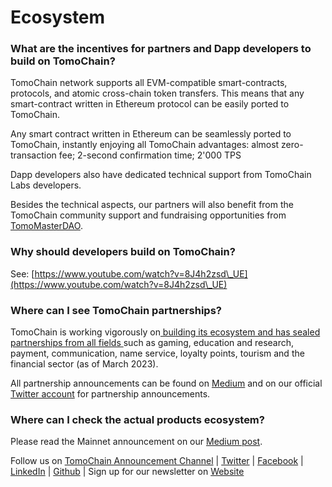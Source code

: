 # Ecosystem

### **What are the incentives for partners and Dapp developers to build on TomoChain?**

TomoChain network supports all EVM-compatible smart-contracts, protocols, and atomic cross-chain token transfers. This means that any smart-contract written in Ethereum protocol can be easily ported to TomoChain.

Any smart contract written in Ethereum can be seamlessly ported to TomoChain, instantly enjoying all TomoChain advantages: almost zero-transaction fee; 2-second confirmation time; 2'000 TPS&#x20;

Dapp developers also have dedicated technical support from TomoChain Labs developers.

Besides the technical aspects, our partners will also benefit from the TomoChain community support and fundraising opportunities from [TomoMasterDAO](broken-reference).

### **Why should developers build  on TomoChain?**

See: [https://www.youtube.com/watch?v=8J4h2zsd\_UE](https://www.youtube.com/watch?v=8J4h2zsd\_UE)

### **Where can I see TomoChain partnerships?**

TomoChain is working vigorously on[ building its ecosystem and has sealed partnerships from all fields ](https://tomochain.com/ecosystem/)such as gaming, education and research, payment, communication, name service, loyalty points, tourism and the financial sector (as of March 2023).&#x20;

All partnership announcements can be found on [Medium](https://medium.com/tomochain) and on our official [Twitter account](https://twitter.com/TomoChainANN) for partnership announcements.

### **Where can I check the actual products  ecosystem?**

Please read the Mainnet announcement on our [Medium post](https://medium.com/tomochain/tomochain-mainnet-has-officially-been-launched-25a55dd2efed).

Follow us on [TomoChain Announcement Channel](https://t.me/TomoChainChannel?source=post\_page---------------------------) | [Twitter](https://twitter.com/TomoChainANN?source=post\_page---------------------------) | [Facebook](https://www.facebook.com/tomochainofficial?source=post\_page---------------------------) | [LinkedIn](https://www.linkedin.com/company/tomochain/?source=post\_page---------------------------) | [Github](https://github.com/tomochain?source=post\_page---------------------------) | Sign up for our newsletter on [Website](https://tomochain.com/)

